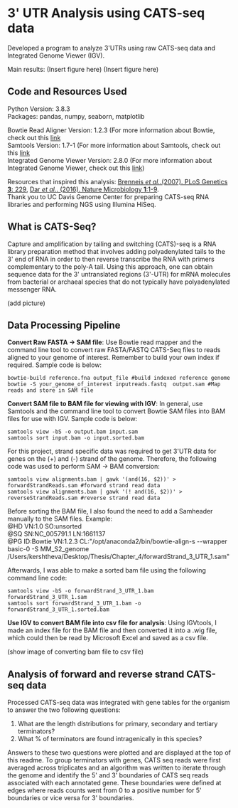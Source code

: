 # 3' UTR Analysis using CATS-seq data
Developed a program to analyze 3'UTRs using raw CATS-seq data and Integrated Genome Viewer (IGV).   

Main results: 
(Insert figure here)
(Insert figure here)

## Code and Resources Used
Python Version: 3.8.3 <br>
Packages: pandas, numpy, seaborn, matplotlib <br>

Bowtie Read Aligner Version: 1.2.3 (For more information about Bowtie, check out this [link](http://bowtie-bio.sourceforge.net/index.shtml) <br>
Samtools Version: 1.7-1 (For more information about Samtools, check out this [link](http://samtools.sourceforge.net/)<br>
Integrated Genome Viewer Version: 2.8.0 (For more information about Integrated Genome Viewer, check out this [link](http://software.broadinstitute.org/software/igv/)) <br>

Resources that inspired this analysis: [Brenneis *et al.*.(2007). PLoS Genetics **3**: 229](https://www.ncbi.nlm.nih.gov/pmc/articles/PMC2151090/), [Dar *et al.*. (2016). Nature Microbiology **1**:1-9](https://www.nature.com/articles/nmicrobiol2016143#Sec15). <br>
Thank you to UC Davis Genome Center for preparing CATS-seq RNA libraries and performing NGS using Illumina HiSeq. <br>

## What is CATS-Seq? 
Capture and amplification by tailing and switching (CATS)-seq is a RNA library preparation method that involves adding polyadenylated tails to the 3' end of RNA in order to then reverse transcribe the RNA with  primers complementary to the poly-A tail. Using this approach, one can obtain sequence data for the 3' untranslated regions (3'-UTR) for mRNA molecules from bacterial or archaeal species that do not typically have polyadenylated messenger RNA. 

(add picture)

## Data Processing Pipeline

**Convert Raw FASTA -> SAM file**: Use Bowtie read mapper and the command line tool to convert raw FASTA/FASTQ CATS-Seq files to reads aligned to your genome of interest. Remember to build your own index if required. Sample code is below: 
~~~
bowtie-build reference.fna output_file #build indexed reference genome
bowtie -S your_genome_of_interest inputreads.fastq  output.sam #Map reads and store in SAM file 
~~~

**Convert SAM file to BAM file for viewing with IGV**: In general, use Samtools and the command line tool to convert Bowtie SAM files into BAM files for use with IGV. Sample code is below: 
~~~
samtools view -bS -o output.bam input.sam
samtools sort input.bam -o input.sorted.bam
~~~
For this project, strand specific data was required to get 3'UTR data for genes on the (+) and (-) strand of the genome. Therefore, the following code was used to perform SAM -> BAM conversion: 
~~~
samtools view alignments.bam | gawk '(and(16, $2))' > forwardStrandReads.sam #forward strand read data
samtools view alignments.bam | gawk '(! and(16, $2))' > reverseStrandReads.sam #reverse strand read data
~~~

Before sorting the BAM file, I also found the need to add a Samheader manually to the SAM files.  Example: <br>
@HD	VN:1.0	SO:unsorted <br>
@SQ	SN:NC_005791.1	LN:1661137<br>
@PG	ID:Bowtie	VN:1.2.3	CL:"/opt/anaconda2/bin/bowtie-align-s --wrapper basic-0 -S MM_S2_genome <br> /Users/kershtheva/Desktop/Thesis/Chapter_4/forwardStrand_3_UTR_1.sam" <br>

Afterwards, I was able to make a sorted bam file using the following command line code: 
~~~
samtools view -bS -o forwardStrand_3_UTR_1.bam forwardStrand_3_UTR_1.sam
samtools sort forwardStrand_3_UTR_1.bam -o forwardStrand_3_UTR_1.sorted.bam
~~~
**Use IGV to convert BAM file into csv file for analysis**: Using IGVtools, I made an index file for the BAM file and then converted it into a .wig file, which could then be read by Microsoft Excel and saved as a csv file.

(show image of converting bam file to csv file)

## Analysis of forward and reverse strand CATS-seq data
Processed CATS-seq data was integrated with gene tables for the organism to answer the two following  questions: <br>
1. What are the length distributions for primary, secondary and tertiary terminators? 
2. What % of terminators are found intragenically in this species? 

Answers to these two questions were plotted and are displayed at the top of this readme. To group terminators with genes, CATS seq reads were first averaged across triplicates and an algorithm was written to iterate through the genome and identify the 5' and 3' boundaries of CATS seq reads associated with each annotated gene. These boundaries were defined at edges where reads counts went from 0 to a positive number for 5' boundaries or vice versa for 3' boundaries. 
